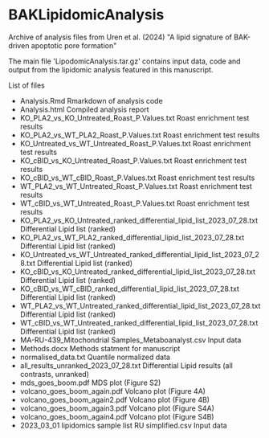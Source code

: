 # BAKLipidomicAnalysis

Archive of analysis files from Uren et al. (2024) "A lipid signature of BAK-driven apoptotic pore formation"

The main file 'LipodomicAnalysis.tar.gz' contains input data, code and output from the lipidomic analysis featured in this manuscript.

List of files
* Analysis.Rmd  Rmarkdown of analysis code
* Analysis.html  Compiled analysis report
* KO_PLA2_vs_KO_Untreated_Roast_P.Values.txt  Roast enrichment test results
* KO_PLA2_vs_WT_PLA2_Roast_P.Values.txt  Roast enrichment test results
* KO_Untreated_vs_WT_Untreated_Roast_P.Values.txt  Roast enrichment test results
* KO_cBID_vs_KO_Untreated_Roast_P.Values.txt  Roast enrichment test results
* KO_cBID_vs_WT_cBID_Roast_P.Values.txt  Roast enrichment test results
* WT_PLA2_vs_WT_Untreated_Roast_P.Values.txt  Roast enrichment test results
* WT_cBID_vs_WT_Untreated_Roast_P.Values.txt  Roast enrichment test results
* KO_PLA2_vs_KO_Untreated_ranked_differential_lipid_list_2023_07_28.txt  Differential Lipid list (ranked)
* KO_PLA2_vs_WT_PLA2_ranked_differential_lipid_list_2023_07_28.txt  Differential Lipid list (ranked)
* KO_Untreated_vs_WT_Untreated_ranked_differential_lipid_list_2023_07_28.txt  Differential Lipid list (ranked)
* KO_cBID_vs_KO_Untreated_ranked_differential_lipid_list_2023_07_28.txt  Differential Lipid list (ranked)
* KO_cBID_vs_WT_cBID_ranked_differential_lipid_list_2023_07_28.txt  Differential Lipid list (ranked)
* WT_PLA2_vs_WT_Untreated_ranked_differential_lipid_list_2023_07_28.txt  Differential Lipid list (ranked)
* WT_cBID_vs_WT_Untreated_ranked_differential_lipid_list_2023_07_28.txt  Differential Lipid list (ranked)
* MA-RU-439_Mitochondrial Samples_Metaboanalyst.csv  Input data
* Methods.docx  Methods statment for manuscript
* normalised_data.txt  Quantile normalized data
* all_results_unranked_2023_07_28.txt  Differential Lipid results (all contrasts, unranked)
* mds_goes_boom.pdf  MDS plot (Figure S2)
* volcano_goes_boom_again.pdf  Volcano plot (Figure 4A)
* volcano_goes_boom_again2.pdf  Volcano plot (Figure 4B)
* volcano_goes_boom_again3.pdf  Volcano plot (Figure S4A)
* volcano_goes_boom_again4.pdf  Volcano plot (Figure S4B)
* 2023_03_01 lipidomics sample list RU simplified.csv  Input data
